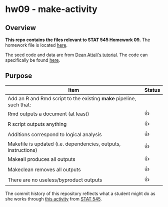 hw09 - make-activity
=============

## Overview

**This repo contains the files relevant to STAT 545 Homework 09.**
The homework file is located [here](https://github.com/STAT545-UBC-students/hw09-lsloboda/blob/master/hw09-lsloboda.md).

The seed code and data are from [Dean Attali's tutorial](https://deanattali.com/blog/building-shiny-apps-tutorial). 
The code can specifically be found [here](https://deanattali.com/blog/building-shiny-apps-tutorial/#12-final-shiny-app-code).

## Purpose

|    **Item**                                                  | **Status** |
|--------------------------------------------------------------|------------|
| Add an R and Rmd script to the existing **make** pipeline, such that:                           |
| Rmd outputs a document (at least)         | :thumbsup: |
| R script outputs anything                                   | :thumbsup: |
| Additions correspond to logical analysis                           | :thumbsup: |
| Makefile is updated (i.e. dependencies, outputs, instructions)                         | :thumbsup: |
| Makeall produces all outputs    | :thumbsup: |
| Makeclean removes all outputs                       | :thumbsup: |
| There are no useless/byproduct outputs                       | :thumbsup: |

The commit history of this repository reflects what a student might do as she works through [this activity](http://stat545-ubc.github.io/automation04_make-activity.html) from [STAT 545](http://stat545-ubc.github.io).
